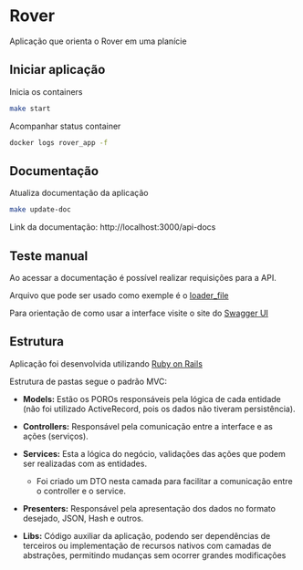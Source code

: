 # Rover

Aplicação que orienta o Rover em uma planície

## Iniciar aplicação

Inicia os containers

```bash
make start
```

Acompanhar status container

```bash
docker logs rover_app -f
```

## Documentação
Atualiza documentação da aplicação

```bash
make update-doc
```

Link da documentação: http://localhost:3000/api-docs

## Teste manual

Ao acessar a documentação é possível realizar requisições para a API.

Arquivo que pode ser usado como exemple é o [loader_file](https://github.com/wjrodrigues/rover/blob/main/spec/fixtures/services/vehicle/loader_file.txt)

Para orientação de como usar a interface visite o site do [Swagger UI](https://swagger.io/tools/swagger-ui/)

## Estrutura
Aplicação foi desenvolvida utilizando [Ruby on Rails](https://rubyonrails.org/)

Estrutura de pastas segue o padrão MVC:

- **Models:** Estão os POROs responsáveis pela lógica de cada entidade (não foi utilizado ActiveRecord, pois os dados não tiveram persistência).

- **Controllers:** Responsável pela comunicação entre a interface e as ações (serviços).

- **Services:** Esta a lógica do negócio, validações das ações que podem ser realizadas com as entidades.
  - Foi criado um DTO nesta camada para facilitar a comunicação entre o controller e o service.

- **Presenters:** Responsável pela apresentação dos dados no formato desejado, JSON, Hash e outros.

- **Libs:** Código auxiliar da aplicação, podendo ser dependências de terceiros ou implementação de recursos nativos com camadas de abstrações, permitindo mudanças sem ocorrer grandes modificações
